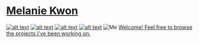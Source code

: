 <!-- icons with padding -->
[1.1]: http://i.imgur.com/tXSoThF.png (twitter icon with padding)
[2.1]: http://i.imgur.com/P3YfQoD.png (facebook icon with padding)
[3.1]: http://i.imgur.com/yCsTjba.png (google plus icon with padding)
[4.1]: http://i.imgur.com/0o48UoR.png (github icon with padding)

<!-- links to your social media accounts -->
[1]: http://www.twitter.com/melaniekwon
[2]: http://www.facebook.com/melaniekwon
[3]: https://plus.google.com/+MelanieKwon
[4]: http://www.github.com/melaniemkwon

# [Melanie Kwon](http://melaniemkwon.github.io/) 
<!-- display the social media buttons in your README -->
[![alt text][1.1]][1]
[![alt text][2.1]][2]
[![alt text][3.1]][3]
[![alt text][4.1]][4]
![Me](http://i.imgur.com/MiYz1YX.jpg)
[Welcome! Feel free to browse the projects I've been working on.](http://melaniemkwon.github.io/)
